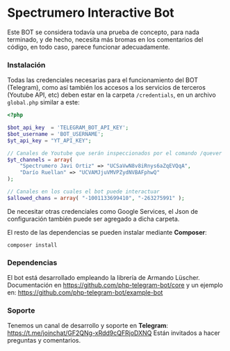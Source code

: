 # Spectrumero Interactive Bot

Este BOT se considera todavía una prueba de concepto, para nada terminado, y de hecho, necesita más bromas en los comentarios del código, en todo caso, parece funcionar adecuadamente.

### Instalación

Todas las credenciales necesarias para el funcionamiento del BOT (Telegram), como así también los accesos a los servicios de terceros (Youtube API, etc) deben estar en la carpeta `/credentials`, en un archivo `global.php` similar a este:


```php
<?php

$bot_api_key  = 'TELEGRAM_BOT_API_KEY';
$bot_username = 'BOT_USERNAME';
$yt_api_key = "YT_API_KEY";

// Canales de Youtube que serán inspeccionados por el comando /quever
$yt_channels = array(
	"Spectrumero Javi Ortiz" => "UCSaVwN8v8iRnys6aZqEVQqA",
	"Darío Ruellan" => "UCVAMJjuVMVPZydNVBAFphwQ"
);

// Canales en los cuales el bot puede interactuar
$allowed_chans = array( "-1001133699410", "-263275991" );
```

De necesitar otras credenciales como Google Services, el Json de configuración también puede ser agregado a dicha carpeta.

El resto de las dependencias se pueden instalar mediante **Composer**:

```
composer install
```

### Dependencias

El bot está desarrollado empleando la librería de Armando Lüscher. Documentación en https://github.com/php-telegram-bot/core y un ejemplo en: https://github.com/php-telegram-bot/example-bot

### Soporte

Tenemos un canal de desarrollo y soporte en **Telegram**: https://t.me/joinchat/GF2QNg-xRdd9cQFRjoDXNQ Están invitados a hacer preguntas y comentarios.